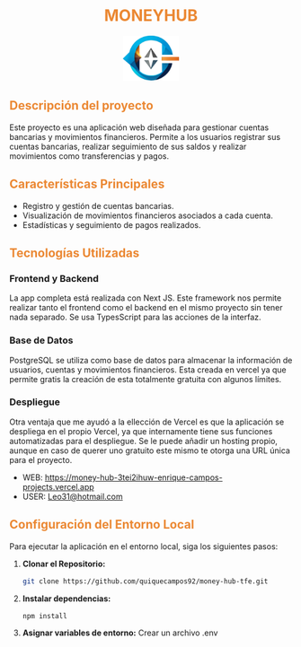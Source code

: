 
<div style="text-align: center">
    <h1><span style="color: #EB8833">MONEYHUB</span></h1>
</div>

<div style="text-align: center;">
  <img src="public/moneyhub.png" alt="Imagen" style="width: 100px; height: 80px;">
</div>

<h2><span style="color: #EB8833">Descripción del proyecto</span></h2>

Este proyecto es una aplicación web diseñada para gestionar cuentas bancarias y movimientos financieros. Permite a los usuarios registrar sus cuentas bancarias, realizar seguimiento de sus saldos y realizar movimientos como transferencias y pagos.

<h2><span style="color: #EB8833">Características Principales</span></h2>

- Registro y gestión de cuentas bancarias.
- Visualización de movimientos financieros asociados a cada cuenta.
- Estadísticas y seguimiento de pagos realizados.

<h2><span style="color: #EB8833">Tecnologías Utilizadas</span></h2>

### Frontend y Backend

La app completa está realizada con Next JS. Este framework nos permite realizar tanto el frontend como el backend en el mismo proyecto sin tener nada separado. Se usa TypesScript para las acciones de la interfaz.

### Base de Datos

PostgreSQL se utiliza como base de datos para almacenar la información de usuarios, cuentas y movimientos financieros. Esta creada en vercel ya que permite gratis la creación de esta totalmente gratuita con algunos límites.

### Despliegue

Otra ventaja que me ayudó a la ellección de Vercel es que la aplicación se despliega en el propio Vercel, ya que internamente tiene sus funciones automatizadas para el despliegue. Se le puede añadir un hosting propio, aunque en caso de querer uno gratuito este mismo te otorga una URL única para el proyecto.

- WEB: https://money-hub-3tei2ihuw-enrique-campos-projects.vercel.app
- USER: Leo31@hotmail.com

<h2><span style="color: #EB8833">Configuración del Entorno Local</span></h2>

Para ejecutar la aplicación en el entorno local, siga los siguientes pasos:

1. **Clonar el Repositorio:**
   ```bash
   git clone https://github.com/quiquecampos92/money-hub-tfe.git
   ```

2. **Instalar dependencias:**
   ```bash
   npm install
   ```

2. **Asignar variables de entorno:**
   Crear un archivo .env
